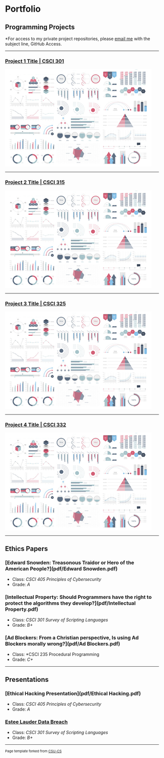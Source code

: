 Portfolio
=========

Programming Projects
--------------------

*For access to my private project repositories, please [email me](mailto:example@csustudent.net?subject=GitHub%20Access) with the subject line, GitHub Access.

---
### [Project 1 Title | CSCI 301](project1)

![Project 1 Thumbnail Name](images/dummy_thumbnail.jpg)

---
### [Project 2 Title | CSCI 315](project1)

![Project 2 Thumbnail Name](images/dummy_thumbnail.jpg)

---
### [Project 3 Title | CSCI 325](project1)

![Project 3 Thumbnail Name](images/dummy_thumbnail.jpg)

---
### [Project 4 Title | CSCI 332](project1)

![Project 4 Thumbnail Name](images/dummy_thumbnail.jpg)

---

Ethics Papers
-------------

### [Edward Snowden: Treasonous Traidor or Hero of the American People?](pdf/Edward Snowden.pdf)

-   Class: *CSCI 405 Principles of Cybersecurity*  
-   Grade: *A*

### [Intellectual Property: Should Programmers have the right to protect the algorithms they develop?](pdf/Intellectual Property.pdf)

-   Class: *CSCI 301 Survey of Scripting Languages* 
-   Grade: *B+*

### [Ad Blockers: From a Christian perspective, Is using Ad Blockers morally wrong?](pdf/Ad Blockers.pdf)

-   Class: *CSCI 235 Procedural Programming
-   Grade: *C+*

---

Presentations
-------------

### [Ethical Hacking Presentation](pdf/Ethical Hacking.pdf)

- Class: *CSCI 405 Principles of Cybersecurity* 
- Grade: *A*


### [Estee Lauder Data Breach](pdf/sample_presentation.pdf)

- Class: *CSCI 301 Survey of Scripting Languages* 
- Grade: *B+*

---

<p style="font-size:11px">Page template forked from <a href="https://github.com/csu-cs/csci-portfolio">CSU-CS</a></p>
<!-- Remove above link if you don't want to attributive -->
